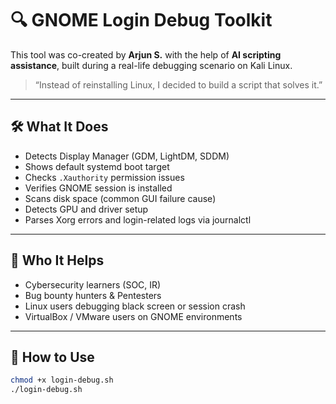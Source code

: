 # 🔍 GNOME Login Debug Toolkit

This tool was co-created by **Arjun S.** with the help of **AI scripting assistance**, built during a real-life debugging scenario on Kali Linux.

> “Instead of reinstalling Linux, I decided to build a script that solves it.”

---

## 🛠️ What It Does

- Detects Display Manager (GDM, LightDM, SDDM)
- Shows default systemd boot target
- Checks `.Xauthority` permission issues
- Verifies GNOME session is installed
- Scans disk space (common GUI failure cause)
- Detects GPU and driver setup
- Parses Xorg errors and login-related logs via journalctl

---

## 🧠 Who It Helps

- Cybersecurity learners (SOC, IR)
- Bug bounty hunters & Pentesters
- Linux users debugging black screen or session crash
- VirtualBox / VMware users on GNOME environments

---

## 🧪 How to Use

```bash
chmod +x login-debug.sh
./login-debug.sh
